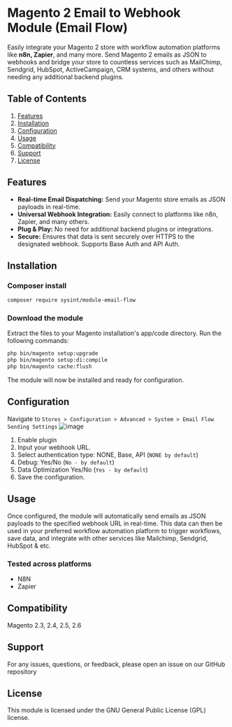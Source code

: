 # Magento 2 Email to Webhook Module (Email Flow)
Easily integrate your Magento 2 store with workflow automation platforms like **n8n, Zapier**, and many more. Send Magento 2 emails as JSON to webhooks and bridge your store to countless services such as MailChimp, Sendgrid, HubSpot, ActiveCampaign, CRM systems, and others without needing any additional backend plugins.

## Table of Contents
1. [Features](#features)
2. [Installation](#installation)
3. [Configuration](#configuration)
4. [Usage](#usage)
5. [Compatibility](#compatibility)
6. [Support](#support)
7. [License](#license)

## Features
- **Real-time Email Dispatching:** Send your Magento store emails as JSON payloads in real-time.
- **Universal Webhook Integration:** Easily connect to platforms like n8n, Zapier, and many others.
- **Plug & Play:** No need for additional backend plugins or integrations.
- **Secure:** Ensures that data is sent securely over HTTPS to the designated webhook. Supports Base Auth and API Auth.

## Installation
### Composer install

```bash
composer require sysint/module-email-flow
```

### Download the module
Extract the files to your Magento installation's app/code directory.
Run the following commands:

```bash
php bin/magento setup:upgrade
php bin/magento setup:di:compile
php bin/magento cache:flush
```

The module will now be installed and ready for configuration.

## Configuration
Navigate to `Stores > Configuration > Advanced > System > Email Flow Sending Settings`
![image](https://github.com/sysintnet/module-email-flow/assets/8642724/1b86909b-3cda-4b54-8cea-b97f7c3d7ec3)



1. Enable plugin 
2. Input your webhook URL.
3. Select authentication type: NONE, Base, API (`NONE by default`)
4. Debug: Yes/No (`No - by default`)
5. Data Optimization Yes/No (`Yes - by default`)
6. Save the configuration.

## Usage
Once configured, the module will automatically send emails as JSON payloads to the specified webhook URL in real-time.
This data can then be used in your preferred workflow automation platform to trigger workflows, save data, and integrate with other services like Mailchimp, Sendgrid, HubSpot & etc.

### Tested across platforms
- N8N
- Zapier

## Compatibility
Magento 2.3, 2.4, 2.5, 2.6

## Support
For any issues, questions, or feedback, please open an issue on our GitHub repository

## License
This module is licensed under the GNU General Public License (GPL) license.

